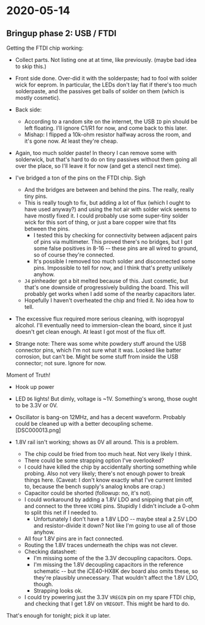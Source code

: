 # 2020-05-14

## Bringup phase 2: USB / FTDI

Getting the FTDI chip working:

* Collect parts. Not listing one at at time, like previously. (maybe bad idea to skip this.)

* Front side done.  Over-did it with the solderpaste; had to fool with solder wick for eeprom.  In particular, the LEDs don't lay flat if there's too much solderpaste, and the passives get balls of solder on them (which is mostly cosmetic).

* Back side:
  * According to a random site on the internet, the USB `ID` pin should be left  floating.  I'll ignore C1/R1 for now, and come back to this later.
  * Mishap: I flipped a 10k-ohm resistor halfway across the room, and it's gone now.  At least they're cheap.

* Again, too much solder paste!  In theory I can remove some with solderwick, but that's hard to do on tiny passives without them going all over the place, so I'll leave it for now (and get a stencil next time).

* I've bridged a ton of the pins on the FTDI chip.  Sigh
  * And the bridges are between and behind the pins.  The really, really tiny pins.
  * This is really tough to fix, but adding a lot of flux (which I ought to have used anyway?) and using the hot air with solder wick seems to have mostly fixed it.  I could probably use some super-tiny solder wick for this sort of thing, or just a bare copper wire that fits between the pins.
    * I tested this by checking for connectivity between adjacent pairs of pins via multimeter.  This proved there's no bridges, but I got some false positives in 8-16 -- these pins are all wired to ground, so of course they're connected.
    * It's possible I removed too much solder and disconnected some pins.  Impossible to tell for now, and I think that's pretty unlikely anyhow.
  * `J4` pinheader got a bit melted because of this.  Just cosmetic, but that's one downside of progressively building the board.  This will probably get works when I add some of the nearby capacitors later.
  * Hopefully I haven't overheated the chip and fried it.  No idea how to tell.

* The excessive flux required more serious cleaning, with isopropyal alcohol.  I'll eventually need to immersion-clean the board, since it just doesn't get clean enough.  At least I got most of the flux off.

* Strange note: There was some white powdery stuff around the USB connector pins, which I'm not sure what it was.  Looked like batter corrosion, but can't be.  Might be some stuff from inside the USB connector; not sure.  Ignore for now.

Moment of Truth!

* Hook up power

* LED `D6` lights! But dimly, voltage is ~1V.  Something's wrong, those ought to be 3.3V or 0V.

* Oscillator is bang-on 12MHz, and has a decent waveform. Probably could be cleaned up with a better decoupling scheme. [DSC000013.png]

* 1.8V rail isn't working; shows as 0V all around.  This is a problem.
  * The chip could be fried from too much heat.  Not very likely I think.
  * There could be some strapping option I've overlooked?
  * I could have killed the chip by accidentally shorting something while probing.  Also not very likely; there's not enough power to break things here. (Caveat: I don't know exactly what I've current limited to, because the bench supply's analog knobs are crap.)
  * Capacitor could be shorted (followup: no, it's not).
  * I could workaround by adding a 1.8V LDO and snipping that pin off, and connect to the three `VCORE` pins.  Stupidly I didn't include a 0-ohm to split this net if I needed to.
    * Unfortunately I don't have a 1.8V LDO -- maybe steal a 2.5V LDO and resistor-divide it down?  Not like I'm going to use all of those anyhow.
  * All four 1.8V pins are in fact connected.
  * Routing the 1.8V traces underneath the chips was not clever.
  * Checking datasheet:
    * I'm missing some of the the 3.3V decoupling capacitors.  Oops.
    * I'm missing the 1.8V decoupling capacitors in the reference schematic -- but the iCE40-HX8K dev board also omits these, so they're plausibly unnecessary.  That wouldn't affect the 1.8V LDO, though.
    * Strapping looks ok.
  * I could try powering just the 3.3V `VREGIN` pin on my spare FTDI chip, and checking that I get 1.8V on `VREGOUT`.  This might be hard to do.

That's enough for tonight; pick it up later.
